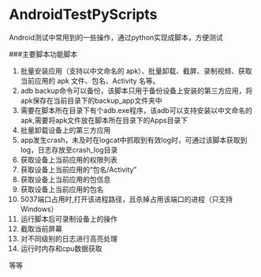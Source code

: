 # AndroidTestPyScripts
Android测试中常用到的一些操作，通过python实现成脚本，方便测试


###主要脚本功能脚本

1. 批量安装应用（支持以中文命名的 apk）、批量卸载、截屏、录制视频、获取当前应用的 apk 文件、包名、Activity 名等。
2. adb backup命令可以备份，该脚本只用于备份设备上安装的第三方应用，将apk保存在当前目录下的backup_app文件夹中
3. 需要在脚本所在目录下有个adb.exe程序，该adb可以支持安装以中文命名的apk,需要将apk文件放在脚本所在目录下的Apps目录下
4. 批量卸载设备上的第三方应用
5. app发生crash，未及时在logcat中抓取到有效log时，可通过该脚本获取到log，日志存放至crash_log目录
7. 获取设备上当前应用的权限列表
8. 获取设备上当前应用的“包名/Activity”
9. 获取设备上当前应用的包信息
10. 获取设备上当前应用的包名
11. 5037端口占用时,打开该进程路径，且杀掉占用该端口的进程（只支持Windows）
12. 运行脚本后可录制设备上的操作
13. 截取当前屏幕
14. 对不同级别的日志进行高亮处理
15. 运行时内存和cpu数据获取

等等




